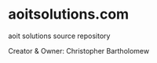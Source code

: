 aoitsolutions.com
=================

aoit solutions source repository

Creator & Owner: Christopher Bartholomew